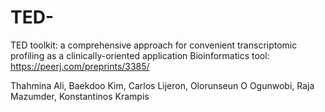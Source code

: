 # TED-
TED toolkit: a comprehensive approach for convenient transcriptomic profiling as a clinically-oriented application
Bioinformatics tool: 
https://peerj.com/preprints/3385/

Thahmina Ali, Baekdoo Kim, Carlos Lijeron, Olorunseun O Ogunwobi, Raja Mazumder, Konstantinos Krampis
 
